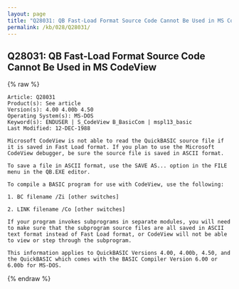 ```yaml
---
layout: page
title: "Q28031: QB Fast-Load Format Source Code Cannot Be Used in MS CodeView"
permalink: /kb/028/Q28031/
---
```


## Q28031: QB Fast-Load Format Source Code Cannot Be Used in MS CodeView

{% raw %}

	Article: Q28031
	Product(s): See article
	Version(s): 4.00 4.00b 4.50
	Operating System(s): MS-DOS
	Keyword(s): ENDUSER | S_CodeView B_BasicCom | mspl13_basic
	Last Modified: 12-DEC-1988
	
	Microsoft CodeView is not able to read the QuickBASIC source file if
	it is saved in Fast Load format. If you plan to use the Microsoft
	CodeView debugger, be sure the source file is saved in ASCII format.
	
	To save a file in ASCII format, use the SAVE AS... option in the FILE
	menu in the QB.EXE editor.
	
	To compile a BASIC program for use with CodeView, use the following:
	
	1. BC filename /Zi [other switches]
	
	2. LINK filename /Co [other switches]
	
	If your program invokes subprograms in separate modules, you will need
	to make sure that the subprogram source files are all saved in ASCII
	text format instead of Fast Load format, or CodeView will not be able
	to view or step through the subprogram.
	
	This information applies to QuickBASIC Versions 4.00, 4.00b, 4.50, and
	the QuickBASIC which comes with the BASIC Compiler Version 6.00 or
	6.00b for MS-DOS.

{% endraw %}
